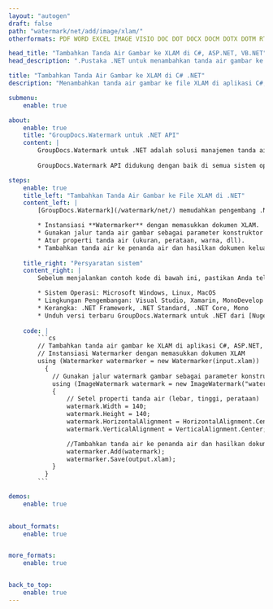 ```yaml
---
layout: "autogen"
draft: false
path: "watermark/net/add/image/xlam/"
otherformats: PDF WORD EXCEL IMAGE VISIO DOC DOT DOCX DOCM DOTX DOTM RTF TXT XLSX XLSM XLTM XLT XLTX XLS XLSB SXC PPTX PPTM PPSX PPSM POTM POT POTX PPT PPS ODT BMP GIF JPEG JP2 PNG TIFF WEBP VSD VDX VSDX VSTX VSX VSSX VSDM VSSM VSTM VTX VDW VSS VST

head_title: "Tambahkan Tanda Air Gambar ke XLAM di C#, ASP.NET, VB.NET"
head_description: ".Pustaka .NET untuk menambahkan tanda air gambar ke file XLAM di aplikasi C#, ASP.NET, VB.NET & .NET Core menggunakan API GroupDocs.Watermark untuk .NET."

title: "Tambahkan Tanda Air Gambar ke XLAM di C# .NET"
description: "Menambahkan tanda air gambar ke file XLAM di aplikasi C#, ASP.NET, VB.NET & .NET Core. Tambahkan tanda air gambar BMP, PNG, GIF & JPEG ke dokumen. Kelola juga ukuran tanda air, perataan, sudut rotasi, dan posisi tanda air pada halaman dokumen, sesuai kebutuhan Anda."

submenu:
    enable: true

about:
    enable: true
    title: "GroupDocs.Watermark untuk .NET API"
    content: |
        GroupDocs.Watermark untuk .NET adalah solusi manajemen tanda air lengkap untuk aplikasi .NET. Pengembang dapat dengan cepat melakukan operasi manipulasi tanda air seperti; tambahkan, edit, cari, dan hapus berbagai jenis tanda air dari dalam dokumen semua format file populer. Mendukung bekerja dengan teks dan tanda air gambar dalam berbagai dokumen termasuk PDF, Microsoft Word, Excel, PowerPoint, Visio, Email dan format gambar.
        
        GroupDocs.Watermark API didukung dengan baik di semua sistem operasi dan platform utama termasuk .NET Framework, .NET Standard, .NET Core, Mono, dan Xamarin.

steps:
    enable: true
    title_left: "Tambahkan Tanda Air Gambar ke File XLAM di .NET"
    content_left: |
        [GroupDocs.Watermark](/watermark/net/) memudahkan pengembang .NET untuk menambahkan tanda air gambar (BMP, PNG, GIF, atau JPEG) dalam aplikasi mereka dengan menerapkan beberapa langkah mudah .

        * Instansiasi **Watermarker** dengan memasukkan dokumen XLAM.
        * Gunakan jalur tanda air gambar sebagai parameter konstruktor kelas **ImageWatermark**.
        * Atur properti tanda air (ukuran, perataan, warna, dll).
        * Tambahkan tanda air ke penanda air dan hasilkan dokumen keluaran.
        
    title_right: "Persyaratan sistem"
    content_right: |
        Sebelum menjalankan contoh kode di bawah ini, pastikan Anda telah menginstal prasyarat berikut di sistem Anda.

        * Sistem Operasi: Microsoft Windows, Linux, MacOS
        * Lingkungan Pengembangan: Visual Studio, Xamarin, MonoDevelop
        * Kerangka: .NET Framework, .NET Standard, .NET Core, Mono
        * Unduh versi terbaru GroupDocs.Watermark untuk .NET dari [Nuget](https://www.nuget.org/packages/GroupDocs.Watermark)
        
    code: |
        ```cs
        // Tambahkan tanda air gambar ke XLAM di aplikasi C#, ASP.NET, VB.NET & .NET Core
        // Instansiasi Watermarker dengan memasukkan dokumen XLAM
        using (Watermarker watermarker = new Watermarker(input.xlam))
          {
            // Gunakan jalur watermark gambar sebagai parameter konstruktor kelas ImageWatermark
            using (ImageWatermark watermark = new ImageWatermark("watermark.png"))
            {
                // Setel properti tanda air (lebar, tinggi, perataan)
                watermark.Width = 140;
                watermark.Height = 140;
                watermark.HorizontalAlignment = HorizontalAlignment.Center;
                watermark.VerticalAlignment = VerticalAlignment.Center;

                //Tambahkan tanda air ke penanda air dan hasilkan dokumen keluaran
                watermarker.Add(watermark);
                watermarker.Save(output.xlam);
            }
          }
        ```        

demos:
    enable: true
        

about_formats:
    enable: true


more_formats:
    enable: true


back_to_top:
    enable: true
---
```

